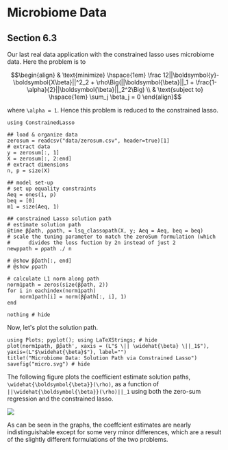 # Microbiome Data
## Section 6.3

   Our last real data application with the constrained lasso uses microbiome data. 
   Here the problem is to 

```math
\begin{align}
& \text{minimize} \hspace{1em} \frac 12||\boldsymbol{y}-\boldsymbol{X\beta}||^2_2 + \rho\Big(||\boldsymbol{\beta}||_1 + \frac{1-\alpha}{2}||\boldsymbol{\beta}||_2^2\Big) \\
& \text{subject to} \hspace{1em} \sum_j \beta_j = 0
\end{align}
```
where ``\alpha = 1``. Hence this problem is reduced to the constrained lasso. 

```@setup micro
using ConstrainedLasso
```

```@example micro
## load & organize data 
zerosum = readcsv("data/zerosum.csv", header=true)[1]
# extract data 
y = zerosum[:, 1]
X = zerosum[:, 2:end]
# extract dimensions 
n, p = size(X)

## model set-up
# set up equality constraints
Aeq = ones(1, p)
beq = [0]
m1 = size(Aeq, 1)

## constrained Lasso solution path
# estimate solution path
@time β̂path, ρpath, = lsq_classopath(X, y; Aeq = Aeq, beq = beq)
# scale the tuning parameter to match the zeroSum formulation (which
#	   divides the loss fuction by 2n instead of just 2
newρpath = ρpath ./ n

# @show β̂path[:, end]
# @show ρpath

# calculate L1 norm along path
norm1path = zeros(size(β̂path, 2))
for i in eachindex(norm1path)
    norm1path[i] = norm(β̂path[:, i], 1)
end

nothing # hide 
```
Now, let's plot the solution path. 

```@example micro
using Plots; pyplot(); using LaTeXStrings; # hide
plot(norm1path, β̂path', xaxis = (L"$ \|| \widehat{\beta} \||_1$"), yaxis=(L"$\widehat{\beta}$"), label="")
title!("Microbiome Data: Solution Path via Constrained Lasso")
savefig("micro.svg") # hide
```
The following figure plots the coefficient estimate solution paths, ``\widehat{\boldsymbol{\beta}}(\rho)``, as a function of ``||\widehat{\boldsymbol{\beta}}(\rho)||_1`` using both the zero-sum regression and the constrained lasso. 

![](micro.svg)

As can be seen in the graphs, the coeffcient estimates are nearly indistinguishable except for some very minor differences, which are a result of the slightly different formulations of the two problems.